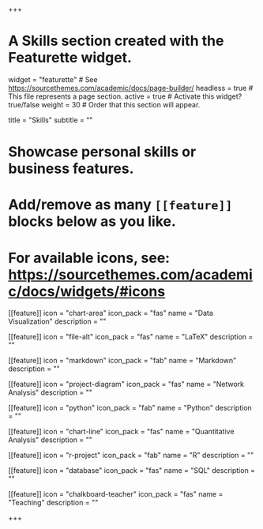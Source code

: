 +++
# A Skills section created with the Featurette widget.
widget = "featurette"  # See https://sourcethemes.com/academic/docs/page-builder/
headless = true  # This file represents a page section.
active = true  # Activate this widget? true/false
weight = 30  # Order that this section will appear.

title = "Skills"
subtitle = ""

# Showcase personal skills or business features.
#
# Add/remove as many `[[feature]]` blocks below as you like.
#
# For available icons, see: https://sourcethemes.com/academic/docs/widgets/#icons

[[feature]]
  icon = "chart-area"
  icon_pack = "fas"
  name = "Data Visualization"
  description = ""

[[feature]]
  icon = "file-alt"
  icon_pack = "fas"
  name = "LaTeX"
  description = ""

[[feature]]
  icon = "markdown"
  icon_pack = "fab"
  name = "Markdown"
  description = ""

[[feature]]
  icon = "project-diagram"
  icon_pack = "fas"
  name = "Network Analysis"
  description = ""

[[feature]]
  icon = "python"
  icon_pack = "fab"
  name = "Python"
  description = ""

[[feature]]
  icon = "chart-line"
  icon_pack = "fas"
  name = "Quantitative Analysis"
  description = ""

[[feature]]
  icon = "r-project"
  icon_pack = "fab"
  name = "R"
  description = ""

[[feature]]
  icon = "database"
  icon_pack = "fas"
  name = "SQL"
  description = ""

[[feature]]
  icon = "chalkboard-teacher"
  icon_pack = "fas"
  name = "Teaching"
  description = ""


+++

